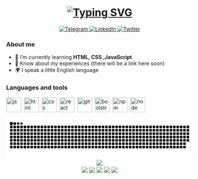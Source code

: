 <div id="header" align="center">
	<h1 align="center">
	<a href="https://git.io/typing-svg">
	<img src="https://readme-typing-svg.herokuapp.com?font=Fira+Code&pause=2000&width=300&lines=Hi+there%2C+I'm+bakugan74%E2%9C%8C;Welcome+to+my+account%F0%9F%91%8B" alt="Typing SVG" />
	</a>
  </a>
</h1>

</div>


<div id="socials" align="center">
	<a href="https://t.me/Bakugan74">
		<img src="https://img.shields.io/badge/Telegram-blue?style=for-the-badge&logo=telegram&logoColor=white" alt="Telegram"/>
	</a>
	<a href="https://vk.com/a__n__v">
		<img src="https://img.shields.io/badge/Vk-blue?style=for-the-badge&logo=vk&logoColor=white" alt="LinkedIn"/>
	</a>
	<a href="https://instagram.com/a__n__v?igshid=MjkzY2Y1YTY=">
		<img src="https://img.shields.io/badge/Instagram-blue?style=for-the-badge&logo=instagram&logoColor=white" alt="Twitter"/>
	</a>
</div>


### About me
- 🌱 I’m currently learning **HTML, CSS ,JavaScript**
- 📄 Know about my experiences (there will be a link here soon)
- 🌍 I speak a little English language


### Languages and tools
<img src="https://cdn.jsdelivr.net/gh/devicons/devicon/icons/javascript/javascript-original.svg" title="js" width="40" height="40"/>&nbsp;
<img src="https://cdn.jsdelivr.net/gh/devicons/devicon/icons/html5/html5-original.svg" title="html" width="40" height="40"/>&nbsp;
<img src="https://cdn.jsdelivr.net/gh/devicons/devicon/icons/css3/css3-original.svg" title="css" width="40" height="40"/>&nbsp;
<img src="https://cdn.jsdelivr.net/gh/devicons/devicon/icons/react/react-original.svg" title="react" width="40" height="40"/>&nbsp;
<img src="https://cdn.jsdelivr.net/gh/devicons/devicon/icons/git/git-plain.svg" title="git" width="40" height="40"/>&nbsp;
<img src="https://cdn.jsdelivr.net/gh/devicons/devicon/icons/bootstrap/bootstrap-plain.svg" title="bootstrap" width="40" height="40"/>&nbsp;
<img src="https://cdn.jsdelivr.net/gh/devicons/devicon/icons/npm/npm-original-wordmark.svg" title="npm" width="40" height="40"/>&nbsp;
<img src="https://cdn.jsdelivr.net/gh/devicons/devicon/icons/nodejs/nodejs-original.svg" title="node" width="40" height="40"/>&nbsp;

<picture>
  <source media="(prefers-color-scheme: dark)" srcset="https://raw.githubusercontent.com/Bakugan74/Bakugan74/output/github-contribution-grid-snake-dark.svg">
  <img alt="github contribution grid snake animation" src="https://raw.githubusercontent.com/Bakugan74/Bakugan74/output/github-contribution-grid-snake.svg">
</picture>

<div  align="center">
<img src="https://media.tenor.com/2uyENRmiUt0AAAAC/coding.gif"  width="70%"/>
</div>



<div id="stat" align="center">
	<img src="http://github-profile-summary-cards.vercel.app/api/cards/profile-details?username=bakugan74&theme=github_dark"/>
	<img src="http://github-profile-summary-cards.vercel.app/api/cards/repos-per-language?username=bakugan74&theme=github_dark"/>
	<img src="http://github-profile-summary-cards.vercel.app/api/cards/most-commit-language?username=bakugan74&theme=github_dark"/>
	<img src="http://github-profile-summary-cards.vercel.app/api/cards/stats?username=bakugan74&theme=github_dark"/>
	<img src="http://github-profile-summary-cards.vercel.app/api/cards/productive-time?username=bakugan74&theme=github_dark&utcOffset=8"/>
</div>
